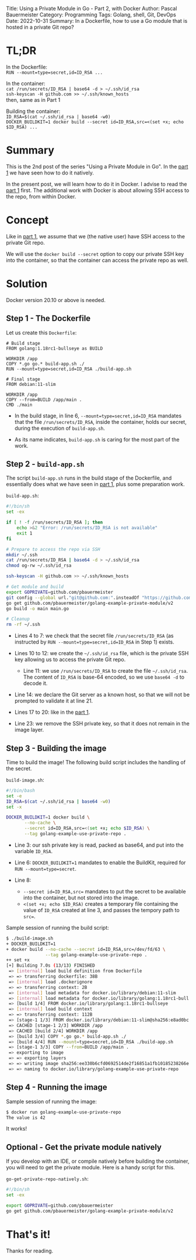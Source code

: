 Title: Using a Private Module in Go - Part 2, with Docker
Author: Pascal Bauermeister
Category: Programming
Tags: Golang, shell, Git, DevOps
Date: 2022-10-31
Summary: In a Dockerfile, how to use a Go module that is hosted in a private Git repo?

# TL;DR

In the Dockerfile:  
`RUN --mount=type=secret,id=ID_RSA ...`

In the container:  
`cat /run/secrets/ID_RSA | base64 -d > ~/.ssh/id_rsa`  
`ssh-keyscan -H github.com >> ~/.ssh/known_hosts`  
then, same as in Part 1

Building the container:  
`ID_RSA=$(cat ~/.ssh/id_rsa | base64 -w0)`  
`DOCKER_BUILDKIT=1 docker build --secret id=ID_RSA,src=<(set +x; echo $ID_RSA) ...`

# Summary

This is the 2nd post of the series "Using a Private Module in Go". In
the [part 1][1] we have seen how to do it natively.

In the present post, we will learn how to do it in Docker. I advise to
read the [part 1][1] first. The additional work with Docker is about
allowing SSH access to the repo, from within Docker.

# Concept

Like in [part 1][1], we assume that we (the native user) have SSH
access to the private Git repo.

We will use the `docker build --secret` option to copy our private SSH
key into the container, so that the container can access the private
repo as well.

# Solution

Docker version 20.10 or above is needed.

## Step 1 - The Dockerfile

Let us create this `Dockerfile`:
```
# Build stage
FROM golang:1.18rc1-bullseye as BUILD

WORKDIR /app
COPY *.go go.* build-app.sh ./
RUN --mount=type=secret,id=ID_RSA ./build-app.sh

# Final stage
FROM debian:11-slim

WORKDIR /app
COPY --from=BUILD /app/main .
CMD ./main
```

- In the build stage, in line 6, `--mount=type=secret,id=ID_RSA`
  mandates that the file `/run/secrets/ID_RSA`, inside the container,
  holds our secret, during the execution of `build-app.sh`.

- As its name indicates, `build-app.sh` is caring for the most part of
  the work.

## Step 2 - `build-app.sh`

The script `build-app.sh` runs in the build stage of the Dockerfile,
and essentially does what we have seen in [part 1][1], plus some
preparation work.

`build-app.sh`:

```bash
#!/bin/sh
set -ex

if [ ! -f /run/secrets/ID_RSA ]; then
    echo >&2 "Error: /run/secrets/ID_RSA is not available"
    exit 1
fi

# Prepare to access the repo via SSH
mkdir ~/.ssh
cat /run/secrets/ID_RSA | base64 -d > ~/.ssh/id_rsa
chmod og-rw ~/.ssh/id_rsa

ssh-keyscan -H github.com >> ~/.ssh/known_hosts

# Get module and build
export GOPRIVATE=github.com/pbauermeister
git config --global url."git@github.com:".insteadOf "https://github.com/"
go get github.com/pbauermeister/golang-example-private-module/v2
go build -o main main.go

# Cleanup
rm -rf ~/.ssh
```

- Lines 4 to 7: we check that the secret file `/run/secrets/ID_RSA`
  (as instructed by `RUN --mount=type=secret,id=ID_RSA` in Step 1)
  exists.

- Lines 10 to 12: we create the `~/.ssh/id_rsa` file, which is the
  private SSH key allowing us to access the private Git repo.

    - Line 11: we use `/run/secrets/ID_RSA` to create the file
      `~/.ssh/id_rsa`. The content of `ID_RSA` is base-64 encoded, so
      we use `base64 -d` to decode it.

- Line 14: we declare the Git server as a known host, so that we will
  not be prompted to validate it at line 21.

- Lines 17 to 20: like in the [part 1][1].

- Line 23: we remove the SSH private key, so that it does not remain
  in the image layer.

## Step 3 - Building the image

Time to build the image! The following build script includes the
handling of the secret.

`build-image.sh`:

```bash
#!/bin/bash
set -e
ID_RSA=$(cat ~/.ssh/id_rsa | base64 -w0)
set -x

DOCKER_BUILDKIT=1 docker build \
       --no-cache \
       --secret id=ID_RSA,src=<(set +x; echo $ID_RSA) \
       --tag golang-example-use-private-repo .
```

- Line 3: our ssh private key is read, packed as base64, and put into
  the variable `ID_RSA`.

- Line 6: `DOCKER_BUILDKIT=1` mandates to enable the BuildKit,
  required for `RUN --mount=type=secret`.

- Line 8:

    - `--secret id=ID_RSA,src=` mandates to put the secret to be
       available into the container, but not stored into the image.
    - `<(set +x; echo $ID_RSA)` creates a temporary file containing
      the value of `ID_RSA` created at line 3, and passes the tempory
      path to `src=`.

Sample session of running the build script:
```bash
$ ./build-image.sh
+ DOCKER_BUILDKIT=1
+ docker build --no-cache --secret id=ID_RSA,src=/dev/fd/63 \
               --tag golang-example-use-private-repo .
++ set +x
[+] Building 7.0s (13/13) FINISHED
 => [internal] load build definition from Dockerfile                    0.0s
 => => transferring dockerfile: 38B                                     0.0s
 => [internal] load .dockerignore                                       0.0s
 => => transferring context: 2B                                         0.0s
 => [internal] load metadata for docker.io/library/debian:11-slim       1.2s
 => [internal] load metadata for docker.io/library/golang:1.18rc1-bull  0.0s
 => [build 1/4] FROM docker.io/library/golang:1.18rc1-bullseye          0.0s
 => [internal] load build context                                       0.0s
 => => transferring context: 112B                                       0.0s
 => [stage-1 1/3] FROM docker.io/library/debian:11-slim@sha256:e8ad0bc  0.0s
 => CACHED [stage-1 2/3] WORKDIR /app                                   0.0s
 => CACHED [build 2/4] WORKDIR /app                                     0.0s
 => [build 3/4] COPY *.go go.* build-app.sh ./                          0.0s
 => [build 4/4] RUN --mount=type=secret,id=ID_RSA ./build-app.sh        5.6s
 => [stage-1 3/3] COPY --from=BUILD /app/main .                         0.0s
 => exporting to image                                                  0.0s
 => => exporting layers                                                 0.0s
 => => writing image sha256:ee330b6cfd0692514de2f16851a1fb10185238266e  0.0s
 => => naming to docker.io/library/golang-example-use-private-repo      0.0s
```

## Step 4 - Running the image

Sample session of running the image:
```bash
$ docker run golang-example-use-private-repo
The value is 42
```

It works!

## Optional - Get the private module natively

If you develop with an IDE, or compile natively before building the
container, you will need to get the private module. Here is a handy
script for this.

`go-get-private-repo-natively.sh`:

```bash
#!/bin/sh
set -ex

export GOPRIVATE=github.com/pbauermeister
go get github.com/pbauermeister/golang-example-private-module/v2
```


# That's it!

Thanks for reading.

[1]: using-a-private-module-in-go-part-1-natively.html

